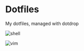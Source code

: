 # Dotfiles
My dotfiles, managed with dotdrop

![shell](https://i.imgur.com/eT7rrRB.png)

![vim](https://i.imgur.com/0kkQMq8.png)
